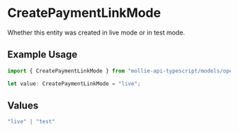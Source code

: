 # CreatePaymentLinkMode

Whether this entity was created in live mode or in test mode.

## Example Usage

```typescript
import { CreatePaymentLinkMode } from "mollie-api-typescript/models/operations";

let value: CreatePaymentLinkMode = "live";
```

## Values

```typescript
"live" | "test"
```
